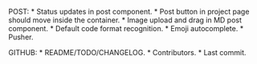 POST:
    * Status updates in post component.
    * Post button in project page should move inside the container.
    * Image upload and drag in MD post component.
    * Default code format recognition.
    * Emoji autocomplete.
    * Pusher.

GITHUB:
    * README/TODO/CHANGELOG.
    * Contributors.
    * Last commit.
